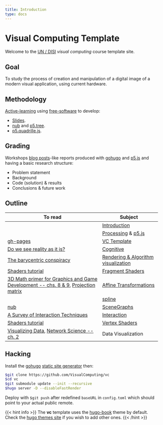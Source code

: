 ```yaml
---
title: Introduction
type: docs
---
```


# Visual Computing Template

Welcome to the [UN / DISI](http://www.ingenieria.unal.edu.co/dependencias/departamentos/departamento-de-ingenieria-de-sistemas-e-industrial) _visual computing_ course template site.

## Goal

To study the process of creation and manipulation of a digital image of a modern visual application, using current hardware.

## Methodology

[Active-learning](https://en.wikipedia.org/wiki/Active_learning) using [free-software](https://en.wikipedia.org/wiki/Free_software) to develop:

* [Slides](https://github.com/orgs/VisualComputing/teams/presentations/repositories).
* [nub](https://github.com/VisualComputing/nub) and [p5.tree](https://github.com/VisualComputing/p5.tree).
* [p5.quadrille.js](https://github.com/objetos/p5.quadrille.js).

## Grading

Workshops [blog posts](https://en.wikipedia.org/wiki/Edublog)-like reports produced with [gohugo](https://gohugo.io/) and [p5.js](https://p5js.org/) and having a basic research structure:
  * Problem statement
  * Background
  * Code (solution) & results
  * Conclusions & future work

## Outline

| To read | Subject                                                            | 
|------------|--------------------------------------------------------------------|
|            | [Introduction](https://github.com/VisualComputing/Introduction)    |
|            | [Processing](https://processing.org/) & [p5.js](https://p5js.org/) |
| [gh-pages](https://pages.github.com/) | [VC Template](https://visualcomputing.github.io/vc/) |
| [Do we see reality as it is?](http://y2u.be/oYp5XuGYqqY) | [Cognitive](https://github.com/VisualComputing/Cognitive) | 
| [The barycentric conspiracy](https://fgiesen.wordpress.com/2013/02/06/the-barycentric-conspirac/) | [Rendering & Algorithm visualization](https://github.com/VisualComputing/Rendering) | 
| [Shaders tutorial](https://processing.org/tutorials/pshader/) | [Fragment Shaders](https://github.com/VisualComputing/FragmentShaders) |
| [3D Math primer for Graphics and Game Development -- chs. 8 & 9](https://tfetimes.com/wp-content/uploads/2015/04/F.Dunn-I.Parberry-3D-Math-Primer-for-Graphics-and-Game-Development.pdf), [Projection matrix](http://www.songho.ca/opengl/gl_projectionmatrix.html) | [Affine Transformations](https://github.com/VisualComputing/Transformations) |
| | [spline](https://visualcomputing.github.io/Curves) |
| [nub](https://github.com/VisualComputing/nub) | [SceneGraphs](https://github.com/VisualComputing/SceneGraphs) |
| [A Survey of Interaction Techniques](https://hal.inria.fr/hal-00789413/document) | [Interaction](https://github.com/VisualComputing/Interaction) |
| [Shaders tutorial](https://processing.org/tutorials/pshader/) | [Vertex Shaders](https://github.com/VisualComputing/VertexShaders) |
| [Visualizing Data](http://media.espora.org/mgoblin_media/media_entries/1633/Visualizing_Data.pdf), [Network Science -- ch. 2](http://networksciencebook.com/chapter/2) | Data Visualization | 

## Hacking

Install the [gohugo](https://gohugo.io/) [static site generator](https://jamstack.org/generators/) then:

```sh
$git clone https://github.com/VisualComputing/vc
$cd vc
$git submodule update --init --recursive
$hugo server -D --disableFastRender
```

Deploy with `$git push` after redefined `baseURL` in `config.toml` which should point to your actual public remote.

{{< hint info >}}
The **vc** template uses the [hugo-book](https://github.com/alex-shpak/hugo-book) theme by default. Check the [hugo themes site](https://themes.gohugo.io/) if you wish to add other ones.
{{< /hint >}}
